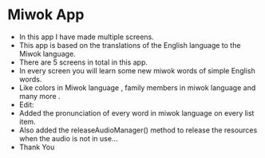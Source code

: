 # Miwok App
- In this app I have made multiple screens.
- This app is based on the translations of the English language to the Miwok language.
- There are 5 screens in total in this app.
- In every screen you will learn some new miwok words of simple English words.
- Like colors in Miwok language , family members in miwok language and many more .
- Edit:
- Added the pronunciation of every word in miwok language on every list item.
- Also added the releaseAudioManager() method to release the resources when the audio is not in use...
- Thank You
